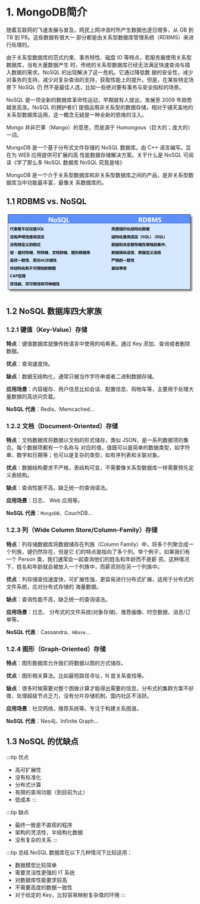 # 1. MongoDB简介

随着互联网的飞速发展与普及，网民上网冲浪时所产生数据也逐日增多，从 GB 到 TB 到 PB。这些数据有很大一
部分都是由关系型数据库管理系统（RDBMS）来进行处理的。
 
 由于关系型数据库的范式约束、事务特性、磁盘 IO 等特点，若服务器使用关系型数据库，当有大量数据产生
时，传统的关系型数据库已经无法满足快速查询与插入数据的需求。NoSQL 的出现解决了这一危机。它通过降低数
据的安全性，减少对事务的支持，减少对复杂查询的支持，获取性能上的提升。但是，在某些特定场景下 NoSQL 仍
然不是最佳人选，比如一些绝对要有事务与安全指标的场景。
 
 NoSQL 是一项全新的数据库革命性运动，早期就有人提出，发展至 2009 年趋势越发高涨。NoSQL 的拥护者们
提倡运用非关系型的数据存储，相对于铺天盖地的关系型数据库运用，这一概念无疑是一种全新的思维的注入。


Mongo 并非芒果（Mango）的意思，而是源于 Humongous（巨大的；庞大的）一词。

 MongoDB 是一个基于分布式文件存储的 NoSQL 数据库。由 C++ 语言编写。旨在为 WEB 应用提供可扩展的高
性能数据存储解决方案。关于什么是 NoSQL 可阅读《学了那么多 NoSQL 数据库 NoSQL 究竟是啥》

 MongoDB 是一个介于关系型数据库和非关系型数据库之间的产品，是非关系型数据库当中功能最丰富，最像关
系数据库的。

## 1.1 RDBMS vs. NoSQL

<a data-fancybox title="" href="./image/MongoDB01.png">![RDBMS vs. NoSQL](./image/MongoDB01.png)</a>

## 1.2 NoSQL 数据库四大家族

### 1.2.1 键值（Key-Value）存储

**特点**：键值数据库就像传统语言中使用的哈希表。通过 Key 添加、查询或者删除数据。

**优点**：查询速度快。

**缺点**：数据无结构化，通常只被当作字符串或者二进制数据存储。

**应用场景**：内容缓存、用户信息比如会话、配置信息、购物车等，主要用于处理大量数据的高访问负载。

**NoSQL 代表**：Redis、Memcached...

### 1.2.2 文档（Document-Oriented）存储

**特点**：文档数据库将数据以文档的形式储存，类似 JSON，是一系列数据项的集合。每个数据项都有一个名称与
对应的值，值既可以是简单的数据类型，如字符串、数字和日期等；也可以是复杂的类型，如有序列表和关联对象。

**优点**：数据结构要求不严格，表结构可变，不需要像关系型数据库一样需要预先定义表结构。

**缺点**：查询性能不高，缺乏统一的查询语法。

**应用场景**：日志、 Web 应用等。

**NoSQL 代表**：`MongoDB`、CouchDB...

### 1.2.3 列（Wide Column Store/Column-Family）存储

**特点**：列存储数据库将数据储存在列族（Column Family）中，将多个列聚合成一个列族，键仍然存在，但是它
们的特点是指向了多个列。举个例子，如果我们有一个 Person 类，我们通常会一起查询他们的姓名和年龄而不是薪
资。这种情况下，姓名和年龄就会被放入一个列族中，而薪资则在另一个列族中。

**优点**：列存储查找速度快，可扩展性强，更容易进行分布式扩展，适用于分布式的文件系统，应对分布式存储的
海量数据。

**缺点**：查询性能不高，缺乏统一的查询语法。
 
**应用场景**：日志、 分布式的文件系统(对象存储)、推荐画像、时空数据、消息/订单等。

**NoSQL 代表**：Cassandra、`HBase`...

### 1.2.4 图形（Graph-Oriented）存储

**特点**：图形数据库允许我们将数据以图的方式储存。

**优点**：图形相关算法。比如最短路径寻址，N 度关系查找等。

**缺点**：很多时候需要对整个图做计算才能得出需要的信息，分布式的集群方案不好做，处理超级节点乏力，没有分片存储机制，国内社区不活跃。

**应用场景**：社交网络，推荐系统等。专注于构建关系图谱。

**NoSQL 代表**：Neo4j、Infinite Graph...

## 1.3 NoSQL 的优缺点
:::tip 优点
- 高可扩展性
- 没有标准化
- 分布式计算
- 有限的查询功能（到目前为止）
- 低成本
:::

:::tip 缺点
- 最终一致是不直观的程序
- 架构的灵活性，半结构化数据
- 没有复杂的关系
:::

:::tip 总结
NoSQL 数据库在以下几种情况下比较适用：
- 数据模型比较简单
- 需要灵活性更强的 IT 系统
- 对数据库性能要求较高
- 不需要高度的数据一致性
- 对于给定的 Key，比较容易映射复杂值的环境
:::
